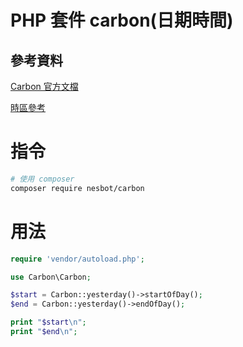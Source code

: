 # PHP 套件 carbon(日期時間)

## 參考資料

[Carbon 官方文檔](https://carbon.nesbot.com/docs/)

[時區參考](https://www.php.net/manual/en/timezones.php)

# 指令

```bash
# 使用 composer
composer require nesbot/carbon
```

# 用法

```PHP
require 'vendor/autoload.php';

use Carbon\Carbon;

$start = Carbon::yesterday()->startOfDay();
$end = Carbon::yesterday()->endOfDay();

print "$start\n";
print "$end\n";
```